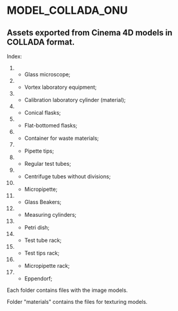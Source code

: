 # MODEL_COLLADA_ONU
## Assets exported from Cinema 4D models in COLLADA format.

Index:

1. - Glass microscope;
2. - Vortex laboratory equipment;
3. - Calibration laboratory cylinder (material);
4. - Conical flasks;
5. - Flat-bottomed flasks;
6. - Container for waste materials;
7. - Pipette tips;
8. - Regular test tubes;
9. - Centrifuge tubes without divisions;
10. - Micropipette;
11. - Glass Beakers;
12. - Measuring cylinders;
13. - Petri dish;
14. - Test tube rack;
15. - Test tips rack;
16. - Micropipette rack;
17. - Eppendorf;

Each folder contains files with the image models. 

Folder "materials" contains the files for texturing models.
